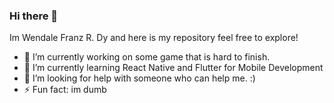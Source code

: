 ### Hi there 👋


<!-- **wendale1231/wendale1231** is a ✨ _special_ ✨ repository because its `README.md` (this file) appears on your GitHub profile. -->

Im Wendale Franz R. Dy and here is my repository feel free to explore! 


- 🔭 I’m currently working on some game that is hard to finish.
- 🌱 I’m currently learning React Native and Flutter for Mobile Development
- 🤔 I’m looking for help with someone who can help me. :)
- ⚡ Fun fact: im dumb

<!-- ![wendale1231's github stats](https://github-readme-stats.vercel.app/api?username=wendale1231&theme=merko&show_icons=true) -->
